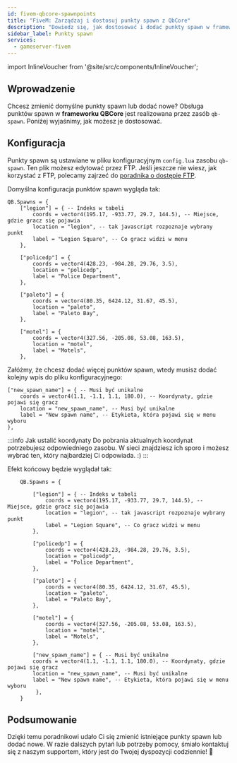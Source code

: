 ```yaml
---
id: fivem-qbcore-spawnpoints
title: "FiveM: Zarządzaj i dostosuj punkty spawn z QbCore"
description: "Dowiedz się, jak dostosować i dodać punkty spawn w frameworku QBCore, aby ulepszyć rozgrywkę → Sprawdź teraz"
sidebar_label: Punkty spawn
services:
  - gameserver-fivem
---
```


import InlineVoucher from '@site/src/components/InlineVoucher';

## Wprowadzenie

Chcesz zmienić domyślne punkty spawn lub dodać nowe? Obsługa punktów spawn w **frameworku QBCore** jest realizowana przez zasób `qb-spawn`. Poniżej wyjaśnimy, jak możesz je dostosować.

<InlineVoucher />

## Konfiguracja

Punkty spawn są ustawiane w pliku konfiguracyjnym `config.lua` zasobu `qb-spawn`. Ten plik możesz edytować przez FTP. Jeśli jeszcze nie wiesz, jak korzystać z FTP, polecamy zajrzeć do [poradnika o dostępie FTP](gameserver-ftpaccess.md).

Domyślna konfiguracja punktów spawn wygląda tak:

```
QB.Spawns = {
    ["legion"] = { -- Indeks w tabeli
        coords = vector4(195.17, -933.77, 29.7, 144.5), -- Miejsce, gdzie gracz się pojawia
        location = "legion", -- tak javascript rozpoznaje wybrany punkt
        label = "Legion Square", -- Co gracz widzi w menu
    },

    ["policedp"] = {
        coords = vector4(428.23, -984.28, 29.76, 3.5),
        location = "policedp",
        label = "Police Department",
    },

    ["paleto"] = {
        coords = vector4(80.35, 6424.12, 31.67, 45.5),
        location = "paleto",
        label = "Paleto Bay",
    },

    ["motel"] = {
        coords = vector4(327.56, -205.08, 53.08, 163.5),
        location = "motel",
        label = "Motels",
    },
```

Załóżmy, że chcesz dodać więcej punktów spawn, wtedy musisz dodać kolejny wpis do pliku konfiguracyjnego:

```
["new_spawn_name"] = { -- Musi być unikalne
    coords = vector4(1.1, -1.1, 1.1, 180.0), -- Koordynaty, gdzie pojawi się gracz
    location = "new_spawn_name", -- Musi być unikalne
    label = "New spawn name", -- Etykieta, która pojawi się w menu wyboru
},
```

:::info Jak ustalić koordynaty
Do pobrania aktualnych koordynat potrzebujesz odpowiedniego zasobu. W sieci znajdziesz ich sporo i możesz wybrać ten, który najbardziej Ci odpowiada. :)
:::

Efekt końcowy będzie wyglądał tak:

```
    QB.Spawns = {
    
        ["legion"] = { -- Indeks w tabeli
            coords = vector4(195.17, -933.77, 29.7, 144.5), -- Miejsce, gdzie gracz się pojawia
            location = "legion", -- tak javascript rozpoznaje wybrany punkt
            label = "Legion Square", -- Co gracz widzi w menu
        },
    
        ["policedp"] = {
            coords = vector4(428.23, -984.28, 29.76, 3.5),
            location = "policedp",
            label = "Police Department",
        },
    
        ["paleto"] = {
            coords = vector4(80.35, 6424.12, 31.67, 45.5),
            location = "paleto",
            label = "Paleto Bay",
        },
    
        ["motel"] = {
            coords = vector4(327.56, -205.08, 53.08, 163.5),
            location = "motel",
            label = "Motels",
        },
        
        ["new_spawn_name"] = { -- Musi być unikalne
        coords = vector4(1.1, -1.1, 1.1, 180.0), -- Koordynaty, gdzie pojawi się gracz
        location = "new_spawn_name", -- Musi być unikalne
        label = "New spawn name", -- Etykieta, która pojawi się w menu wyboru
         },
    }
```




## Podsumowanie

Dzięki temu poradnikowi udało Ci się zmienić istniejące punkty spawn lub dodać nowe. W razie dalszych pytań lub potrzeby pomocy, śmiało kontaktuj się z naszym supportem, który jest do Twojej dyspozycji codziennie! 🙂

<InlineVoucher />